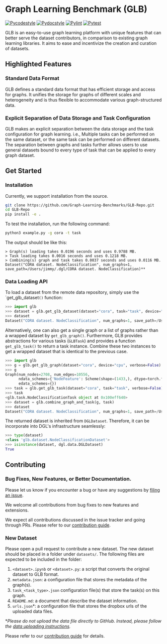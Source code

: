 # Graph Learning Benchmark (GLB)


[![Pycodestyle](https://github.com/Graph-Learning-Benchmarks/GLB-Repo/actions/workflows/pycodestyle.yml/badge.svg)](https://github.com/Graph-Learning-Benchmarks/GLB-Repo/actions/workflows/pycodestyle.yml)
[![Pydocstyle](https://github.com/Graph-Learning-Benchmarks/GLB-Repo/actions/workflows/pydocstyle.yml/badge.svg)](https://github.com/Graph-Learning-Benchmarks/GLB-Repo/actions/workflows/pydocstyle.yml)
[![Pylint](https://github.com/Graph-Learning-Benchmarks/GLB-Repo/actions/workflows/pylint.yml/badge.svg)](https://github.com/Graph-Learning-Benchmarks/GLB-Repo/actions/workflows/pylint.yml)
[![Pytest](https://github.com/Graph-Learning-Benchmarks/GLB-Repo/actions/workflows/pytest.yml/badge.svg)](https://github.com/Graph-Learning-Benchmarks/GLB-Repo/actions/workflows/pytest.yml)


GLB is an easy-to-use graph learning platform with unique features that can better serve the dataset contributors, in comparison to existing graph learning libraries. It aims to ease and incentivize the creation and curation of datasets.


## Highlighted Features

### Standard Data Format

GLB defines a standard data format that has efficient storage and access for graphs. It unifies the storage for graphs of different scales and heterogeneity and is thus flexible to accommodate various graph-structured data.

### Explicit Separation of Data Storage and Task Configuration

GLB makes an explicit separation between the data storage and the task configuration for graph learning. i.e., Multiple tasks can be performed on the same dataset, or the same task can be performed on different datasets. The separation between graphs and tasks further allows users to use general datasets bound to every type of task that can be applied to every graph dataset.

<!-- TODO: Add more highlighted features. -->

## Get Started

### Installation

Currently, we support installation from the source.
```bash
git clone https://github.com/Graph-Learning-Benchmarks/GLB-Repo.git
cd GLB-Repo
pip install -e .
```
To test the installation, run the following command:
```bash
python3 example.py -g cora -t task
```
The output should be like this:
```
> Graph(s) loading takes 0.0196 seconds and uses 0.9788 MB.
> Task loading takes 0.0016 seconds and uses 0.1218 MB.
> Combining(s) graph and task takes 0.0037 seconds and uses 0.0116 MB.
Dataset("CORA dataset. NodeClassification", num_graphs=1, save_path=/Users/jimmy/.dgl/CORA dataset. NodeClassification)**
```

### Data Loading API

To load a dataset from the remote data repository, simply use the `get_glb_dataset``()`` function:
```python
>>> import glb
>>> dataset = glb.get_glb_dataset(dataset="cora", task="task", device="cpu")
>>> dataset
Dataset("CORA dataset. NodeClassification", num_graphs=1, save_path=/Users/jimmy/.dgl/CORA dataset. NodeClassification)
```

Alternatively, one can also get a single graph or a list of graphs rather than a wrapped dataset by `get_glb_graph()`. Furthermore, GLB provides abstractions for various tasks (`GLBTask`) and provides a function `get_glb_task()` to return a task instance. Combine these two instances to get a wrapped dataset that is identical to the previous case.
```python
>>> import glb
>>> g = glb.get_glb_graph(dataset="cora", device="cpu", verbose=False)
>>> g
Graph(num_nodes=2708, num_edges=10556,
      ndata_schemes={'NodeFeature': Scheme(shape=(1433,), dtype=torch.float32), 'NodeLabel': Scheme(shape=(), dtype=torch.int64)}
      edata_schemes={})
>>> task = glb.get_glb_task(dataset="cora", task="task", verbose=False)
>>> task
<glb.task.NodeClassificationTask object at 0x100eff640>
>>> dataset = glb.combine_graph_and_task(g, task)
>>> dataset
Dataset("CORA dataset. NodeClassification", num_graphs=1, save_path=/Users/jimmy/.dgl/CORA dataset. NodeClassification)
```
The returned dataset is inherited from `DGLDataset`. Therefore, it can be incorporate into DGL's infrastructure seamlessly:
```python
>>> type(dataset)
<class 'glb.dataset.NodeClassificationDataset'>
>>> isinstance(dataset, dgl.data.DGLDataset)
True
```

## Contributing

### Bug Fixes, New Features, or Better Documentation.

Please let us know if you encounter a bug or have any suggestions by [filing an issue](https://github.com/Graph-Learning-Benchmarks/GLB-Repo/issues).

We welcome all contributions from bug fixes to new features and extensions.

We expect all contributions discussed in the issue tracker and going through PRs. Please refer to our [contribution guide](https://github.com/Graph-Learning-Benchmarks/GLB-Repo/blob/main/CONTRIBUTING.md).

### New Dataset

Please open a pull request to contribute a new dataset. The new dataset should be placed in a folder under `datasets/`. The following files are expected to be included in the folder:
1. `<dataset>.ipynb` or `<dataset>.py`: a script that converts the original dataset to GLB format.
2. `metadata.json`: a configuration file that stores the metadata of the graph(s).
3. `task_<task_type>.json` configuration file(s) that store the task(s) on this graph.
4. `README.md`: a document that describe the dataset information.
5. `urls.json`*: a configuration file that stores the dropbox urls of the uploaded data files.

*_Please do not upload the data file directly to GitHub. Instead, please follow the [data uploading instructions](https://github.com/Graph-Learning-Benchmarks/GLB-Repo/blob/main/CONTRIBUTING.md)._

Please refer to our [contribution guide](https://github.com/Graph-Learning-Benchmarks/GLB-Repo/blob/main/CONTRIBUTING.md) for details.